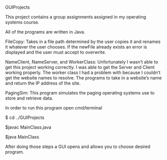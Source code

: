 GUIProjects

This project contains a group assignments assigned in my
	operating systems course. 

All of the programs are written in Java. 

FileCopy:
	Takes in a file path determined by the user copies it and renames
		it whatever the user chooses. If the newFile already exists
		an error is displayed and the user must accept to overwrite.

NameClient, NameServer, and WorkerClass:
	Unfortunately I wasn’t able to get this project working correctly.
	I was able to get the Server and Client working properly. The 
		worker class I had a problem with because I couldn’t get 
		the website names to resolve. The programs to take in a
		website’s name and return the IP address of the site.

PagingSim:
	This program simulates the paging operating systems use to store and
		retrieve data. 

In order to run this program open cmd/terminal

$ cd ../GUIProjects

$javac MainClass.java

$java MainClass

After doing those steps a GUI opens and allows you to choose desired program.